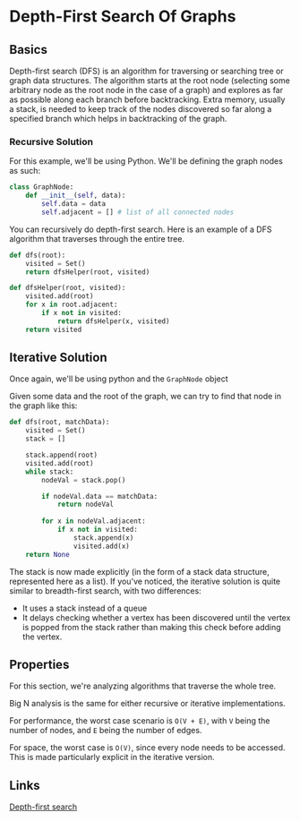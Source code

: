 # Depth-First Search Of Graphs

## Basics

Depth-first search (DFS) is an algorithm for traversing or searching tree or graph data structures. The algorithm starts at the root node (selecting some arbitrary node as the root node in the case of a graph) and explores as far as possible along each branch before backtracking. Extra memory, usually a stack, is needed to keep track of the nodes discovered so far along a specified branch which helps in backtracking of the graph.

### Recursive Solution

For this example, we'll be using Python. We'll be defining the graph nodes as such:

```python
class GraphNode:
    def __init__(self, data):
        self.data = data
        self.adjacent = [] # list of all connected nodes
```

You can recursively do depth-first search. Here is an example of a DFS algorithm that traverses through the entire tree.

```python
def dfs(root):
    visited = Set()
    return dfsHelper(root, visited)

def dfsHelper(root, visited):
    visited.add(root)
    for x in root.adjacent:
        if x not in visited:
            return dfsHelper(x, visited)
    return visited
```

## Iterative Solution

Once again, we'll be using python and  the `GraphNode` object

Given some data and the root of the graph, we can try to find that node in the graph like this:

```python
def dfs(root, matchData):
    visited = Set()
    stack = []

    stack.append(root)
    visited.add(root)
    while stack:
        nodeVal = stack.pop()

        if nodeVal.data == matchData:
            return nodeVal
        
        for x in nodeVal.adjacent:
            if x not in visited:
                stack.append(x)
                visited.add(x)
    return None

```

The stack is now made explicitly (in the form of a stack data structure, represented here as a list). If you've noticed, the iterative solution is quite similar to breadth-first search, with two differences:

- It uses a stack instead of a queue
- It delays checking whether a vertex has been discovered until the vertex is popped from the stack rather than making this check before adding the vertex.

## Properties

For this section, we're analyzing algorithms that traverse the whole tree.

Big N analysis is the same for either recursive or iterative implementations.

For performance, the worst case scenario is `O(V + E)`, with `V` being the number of nodes, and `E` being the number of edges.

For space, the worst case is `O(V)`, since every node needs to be accessed. This is made particularly explicit in the iterative version.

## Links
[Depth-first search](https://en.wikipedia.org/wiki/Depth-first_search)